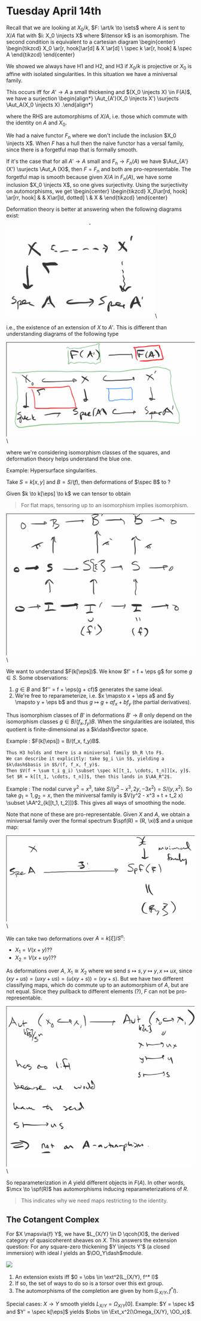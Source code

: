 # Tuesday April 14th

Recall that we are looking at $X_0/k$, $F: \art/k \to \sets$ where $A$ is sent to $X/A$ flat with $i: X_0 \injects X$ where $i\tensor k$ is an isomorphism.
The second condition is equivalent to a cartesian diagram
\begin{center}
\begin{tikzcd}
X_0 \ar[r, hook]\ar[d] & X \ar[d] \\
\spec k \ar[r, hook] & \spec A
\end{tikzcd}
\end{center}

We showed we always have H1 and H2, and H3 if $X_0/k$ is projective or $X_0$ is affine with isolated singularities.
In this situation we have a miniversal family.

This occurs iff for $A' \to A$ a small thickening and $(X_0 \injects X) \in F(A)$, we have a surjection
\begin{align*}
\Aut_{A'}(X_0 \injects X') \surjects \Aut_A(X_0 \injects X)
.\end{align*}

where the RHS are automorphisms of $X/A$, i.e. those which commute with the identity on $A$ and $X_0$.

We had a naive functor $F_n$ where we don't include the inclusion $X_0 \injects X$.
When $F$ has a hull then the naive functor has a versal family, since there is a forgetful map that is formally smooth.

If it's the case that for all $A' \to A$ small and $F_{\text{n}} \to F_n(A)$ we have $\Aut_{A'}(X') \surjects \Aut_A (X)$, then $F = F_n$ and both are pro-representable.
The forgetful map is smooth because given $X/A$ in $F_n(A)$, we have some inclusion $X_0 \injects X$, so one gives surjectivity.
Using the surjectivity on automorphisms, we get
\begin{center}
\begin{tikzcd}
X_0\ar[rd, hook] \ar[rr, hook] & & X\ar[ld, dotted] \\
& X & 
\end{tikzcd}
\end{center}

Deformation theory is better at answering when the following diagrams exist:

![](figures/image_2020-04-14-12-48-11.png)\

i.e., the existence of an extension of $X$ to $A'$.
This is different than understanding diagrams of the following type

![](figures/image_2020-04-14-12-50-29.png)\

where we're considering isomorphism classes of the squares, and deformation theory helps understand the blue one.

Example:
Hypersurface singularities.

Take $S = k[x, y]$ and $B = S/(f)$, then deformations of $\spec B$ to ?

Given $k \to k[\eps] \to k$ we can tensor to obtain

> For flat maps, tensoring up to an isomorphism implies isomorphism.

![](figures/image_2020-04-14-12-55-58.png)\

We want to understand $F(k[\eps])$.
We know $f' = f + \eps g$ for some $g\in S$.
Some observations:

1. $g\in B$ and $f'' = f + \eps(g + cf)$ generates the same ideal.
2. We're free to reparameterize, i.e. $x \mapsto x + \eps a$ and $y \mapsto y + \eps b$ and thus $g \mapsto g + a f_x + b f_y$ (the partial derivatives).

Thus isomorphism classes of $B'$ in deformations $B' \to B$ only depend on the isomorphism classes $g\in B/(f_x, f_y) B$.
When the singularities are isolated, this quotient is finite-dimensional as a $k\dash$vector space.

Example
:   $F(k[\eps]) = B/(f_x, f_y)B$.

    Thus H3 holds and there is a miniversal family $h_R \to F$.
    We can describe it explicitly: take $g_i \in S$, yielding a $k\dash$basis in $S/(f, f_x, f_y)$.
    Then $V(f + \sum t_i g_i) \subset \spec k[[t_1, \cdots, t_n]][x, y]$.
    Set $R = k[[t_1, \cdots, t_n]]$, then this lands in $\AA_R^2$.

Example
:   The nodal curve $y^2 = x^3$, take $S/(y^2-x^3, 2y, -3x^2) = S/(y, x^2)$.
    So take $g_1 = 1, g_2 = x$, then the miniversal family is $V(y^2 - x^3 + t + t_2 x) \subset \AA^2_{k[[t_1, t_2]]}$.
    This gives all ways of smoothing the node.

Note that none of these are pro-representable. 
Given $X$ and $A$, we obtain a miniversal family over the formal spectrum $\spf(R) = (R, \xi)$ and a unique map:

![](figures/image_2020-04-14-13-10-21.png)\

We can take two deformations over $A = k[\xi]/ S^n$:

- $X_1 = V(x + y)$??
- $X_2 = V(x + uy)$??

As deformations over $A$, $X_1 \cong X_2$ where we send $s\mapsto s, y\mapsto y, x\mapsto ux$, since $(xy + us) = (uxy + us) = (u(xy + s)) = (xy + s)$.
But we have two different classifying maps, which do commute up to an automorphism of $A$, but are not equal.
Since they pullback to different elements (?), $F$ can not be pro-representable.


![](figures/image_2020-04-14-13-20-05.png)\

So reparameterization in $A$ yield different objects in $F(A)$.
In other words, $\mcx \to \spf(R)$ has automorphisms inducing reparameterizations of $R$.

> This indicates why we need maps restricting to the identity.

## The Cotangent Complex 

For $X \mapsvia{f} Y$, we have $L_{X/Y} \in D \qcoh(X)$, the derived category of quasicoherent sheaves on $X$.
This answers the extension question:
For any square-zero thickening $Y \injects Y'$ (a closed immersion) with ideal $I$ yields an $\OO_Y\dash$module.

![](figures/[.png)

1. An extension exists iff $0 = \obs \in \ext^2(L_{X/Y}, f^* I)$
2. If so, the set of ways to do so is a torsor over this ext group.
3. The automorphisms of the completion are given by $\hom(L_{X/Y}, f^* I)$.

Special cases:
$X \to Y$ smooth yields $L_{X/Y} = \Omega_{X/Y}[0]$.
Example:
$Y = \spec k$ and $Y' = \spec k[\eps]$ yields $\obs \in \Ext_x^2(\Omega_{X/Y}, \OO_x)$.

